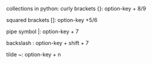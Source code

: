 
collections in python:
curly brackets {}: option-key + 8/9         

squared brackets []: option-key +5/6        


pipe symbol |: option-key + 7

backslash \: option-key + shift + 7

tilde ~: option-key + n

